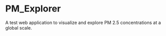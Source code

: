 # PM_Explorer
A test web application to visualize and explore PM 2.5 concentrations at a global scale. 
